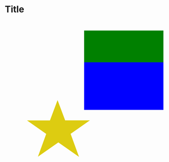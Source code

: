 <html>
<head>
<style>
 #star-five {
      margin: 50px 0;
      position: relative;
      display: block;
      color: red;
      width: 0px;
      height: 0px;
      border-right: 100px solid transparent;
      border-bottom: 70px solid #DDCC11;
      border-left: 100px solid transparent;
      transform: rotate(35deg);
    }
    #star-five:before {
      border-bottom: 80px solid #DDCC11;
      border-left: 30px solid transparent;
      border-right: 30px solid transparent;
      position: absolute;
      height: 0;
      width: 0;
      top: -45px;
      left: -65px;
      display: block;
      content: '';
      transform: rotate(-35deg);
    }
    #star-five:after {
      position: absolute;
      display: block;
      color: red;
      top: 3px;
      left: -105px;
      width: 0px;
      height: 0px;
      border-right: 100px solid transparent;
      border-bottom: 70px solid #DDCC11;
      border-left: 100px solid transparent;
      transform: rotate(-70deg);
      content: '';
    }
#div0
{
position:relative;
left:200px;
}
#div1
{
background-color:blue;
width:250px;
height:150px;
position:absolute;
left:50px;
top:100px;
z-index:2
}
#div2
{
background-color:green;
width:250px;
height:150px;
margin:50px 0px 0px 50px;
z-index:1
}
#div3
{
position:absolute;
left:300px;
top:400px;
transform

}
</style>
</head>
<body>
<h1>Title</h1>
<div id=div0>
<div id=div1></div>
<div id=div2></div>
</div>
<div id=div3>
<div id=star-five></div>
</div>
